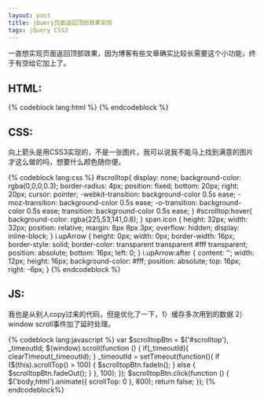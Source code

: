 ```yaml
---
layout: post
title: jQuery页面返回顶部效果实现
tags: jQuery CSS3
---
```

<p>一直想实现页面返回顶部效果，因为博客有些文章确实比较长需要这个小功能，终于有空给它加上了。</p>
<!-- more -->
<h2>HTML:</h2>
{% codeblock lang:html %}
<a id="scrolltop">
	<span class="icon">
	  <i class="upArrow"></i>
	</span>
</a>
{% endcodeblock %}
<h2>CSS:</h2>
<p>向上箭头是用CSS3实现的，不是一张图片，我可以说我不能马上找到满意的图片才这么做的吗，想要什么颜色随你便。</p>
{% codeblock lang:css %}
#scrolltop{
	display: none;
	background-color: rgba(0,0,0,0.3);
	border-radius: 4px;
	position: fixed;
	bottom: 20px;
	right: 20px;
	cursor: pointer;
	-webkit-transition: background-color 0.5s ease;
    -moz-transition: background-color 0.5s ease;
    -o-transition: background-color 0.5s ease;
    transition: background-color 0.5s ease;
}
#scrolltop:hover{
	background-color: rgba(225,53,141,0.8);
}
span.icon {
	height: 32px;
	width: 32px;
	position: relative;
	margin: 8px 8px 3px;
	overflow: hidden;
	display: inline-block;
}
i.upArrow {
	height: 0px;
	width: 0px;
	border-width: 16px;
	border-style: solid;
	border-color: transparent transparent #fff transparent;
	position: absolute;
	bottom: 16px;
	left: 0;
}
i.upArrow:after {
	content: '';
	width: 12px;
	height: 16px;
	background-color: #fff;
	position: absolute;
	top: 16px;
	right: -6px;
}
{% endcodeblock %}
<h2>JS:</h2>
<p>我也是从别人copy过来的代码，但是优化了一下，1）缓存多次用到的数据 2）window scroll事件加了延时处理。</p>
{% codeblock lang:javascript %}
var $scrolltopBtn = $('#scrolltop'),
    _timeoutId;
$(window).scroll(function () {
  if(_timeoutId){
    clearTimeout(_timeoutId);
  }
  _timeoutId =  setTimeout(function(){
      if ($(this).scrollTop() > 100) {
        $scrolltopBtn.fadeIn();
      } else {
        $scrolltopBtn.fadeOut();
      }
    }, 100);
});
$scrolltopBtn.click(function () {
  $('body,html').animate({
    scrollTop: 0
  }, 800);
  return false;
});
{% endcodeblock%}